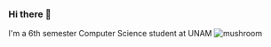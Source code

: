 ### Hi there 👋

I'm a 6th semester Computer Science student at UNAM
![mushroom](https://github.com/UwU-ntu/UwU-ntu/assets/72435624/55cb2bbb-fc09-459f-9cbc-3b1831ef508f)
